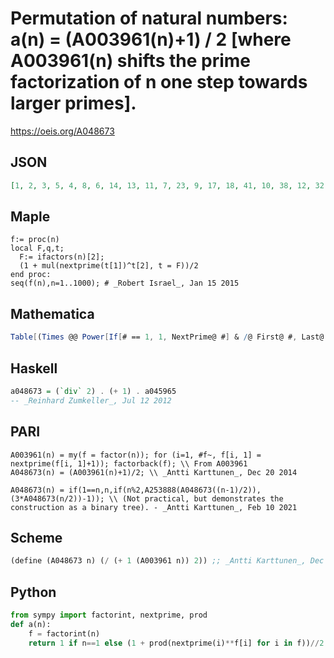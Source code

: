 # Permutation of natural numbers: a\(n\) \= \(A003961\(n\)\+1\) / 2 \[where A003961\(n\) shifts the prime factorization of n one step towards larger primes\]\.
https://oeis.org/A048673
## JSON
```JSON
[1, 2, 3, 5, 4, 8, 6, 14, 13, 11, 7, 23, 9, 17, 18, 41, 10, 38, 12, 32, 28, 20, 15, 68, 25, 26, 63, 50, 16, 53, 19, 122, 33, 29, 39, 113, 21, 35, 43, 95, 22, 83, 24, 59, 88, 44, 27, 203, 61, 74, 48, 77, 30, 188, 46, 149, 58, 47, 31, 158, 34, 56, 138, 365, 60, 98, 36, 86, 73]
```
## Maple
```Maple
f:= proc(n)
local F,q,t;
  F:= ifactors(n)[2];
  (1 + mul(nextprime(t[1])^t[2], t = F))/2
end proc:
seq(f(n),n=1..1000); # _Robert Israel_, Jan 15 2015
```
## Mathematica
```Mathematica
Table[(Times @@ Power[If[# == 1, 1, NextPrime@ #] & /@ First@ #, Last@ #] + 1)/2 &@ Transpose@ FactorInteger@ n, {n, 69}] (* _Michael De Vlieger_, Dec 18 2014, revised Mar 17 2016 *)
```
## Haskell
```Haskell
a048673 = (`div` 2) . (+ 1) . a045965
-- _Reinhard Zumkeller_, Jul 12 2012
```
## PARI
```PARI
A003961(n) = my(f = factor(n)); for (i=1, #f~, f[i, 1] = nextprime(f[i, 1]+1)); factorback(f); \\ From A003961
A048673(n) = (A003961(n)+1)/2; \\ _Antti Karttunen_, Dec 20 2014
```
```PARI
A048673(n) = if(1==n,n,if(n%2,A253888(A048673((n-1)/2)),(3*A048673(n/2))-1)); \\ (Not practical, but demonstrates the construction as a binary tree). - _Antti Karttunen_, Feb 10 2021
```
## Scheme
```Scheme
(define (A048673 n) (/ (+ 1 (A003961 n)) 2)) ;; _Antti Karttunen_, Dec 20 2014
```
## Python
```Python
from sympy import factorint, nextprime, prod
def a(n):
    f = factorint(n)
    return 1 if n==1 else (1 + prod(nextprime(i)**f[i] for i in f))//2 # _Indranil Ghosh_, May 09 2017
```
